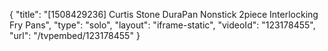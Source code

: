 {
    "title": "[1508429236] Curtis Stone DuraPan Nonstick 2piece Interlocking Fry Pans",
    "type": "solo",
    "layout": "iframe-static",
    "videoId": "123178455",
    "url": "\/tvpembed\/123178455"
}